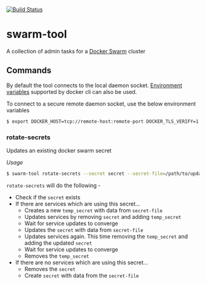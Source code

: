[![Build Status](https://travis-ci.org/dtmistry/swarm-tool.svg?branch=master)](https://travis-ci.org/travis-ci/travis-web)
# swarm-tool

A collection of admin tasks for a [Docker Swarm](https://docs.docker.com/engine/swarm/) cluster

## Commands

By default the tool connects to the local daemon socket. [Environment variables](https://docs.docker.com/engine/reference/commandline/cli/#environment-variables) supported by docker cli can also be used.

To connect to a secure remote daemon socket, use the below environment variables

```bash
$ export DOCKER_HOST=tcp://remote-host:remote-port DOCKER_TLS_VERIFY=1 DOCKER_CERT_PATH=/path/to/certs
```
### rotate-secrets

Updates an existing docker swarm secret

*Usage*

```bash
$ swarm-tool rotate-secrets --secret secret --secret-file=/path/to/updated-secret-data
```
`rotate-secrets` will do the following -

* Check if the `secret` exists
* If there are services which are using this secret...
    * Creates a new `temp_secret` with data from `secret-file`
    * Updates services by removing `secret` and adding `temp_secret`
    * Wait for service updates to converge
    * Updates the `secret` with data from `secret-file`
    * Updates services again. This time removing the `temp_secret` and adding the updated `secret`
    * Wait for service updates to converge
    * Removes the `temp_secret`
* If there are no services which are using this secret...
    * Removes the `secret`
    * Create `secret` with data from the `secret-file`
